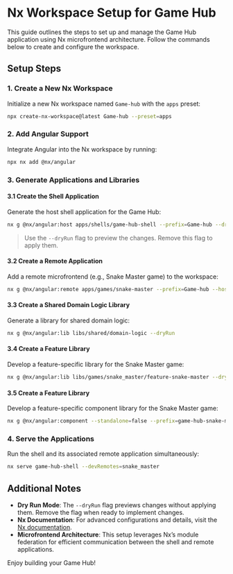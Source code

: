 # Nx Workspace Setup for Game Hub

This guide outlines the steps to set up and manage the Game Hub application using Nx microfrontend architecture. Follow the commands below to create and configure the workspace.

## Setup Steps

### 1. Create a New Nx Workspace

Initialize a new Nx workspace named `Game-hub` with the `apps` preset:

```bash
npx create-nx-workspace@latest Game-hub --preset=apps
```

### 2. Add Angular Support

Integrate Angular into the Nx workspace by running:

```bash
npx nx add @nx/angular
```

### 3. Generate Applications and Libraries

#### 3.1 Create the Shell Application

Generate the host shell application for the Game Hub:

```bash
nx g @nx/angular:host apps/shells/game-hub-shell --prefix=Game-hub --dryRun
```

> Use the `--dryRun` flag to preview the changes. Remove this flag to apply them.

#### 3.2 Create a Remote Application

Add a remote microfrontend (e.g., Snake Master game) to the workspace:

```bash
nx g @nx/angular:remote apps/games/snake-master --prefix=Game-hub --host=game-hub-shell --dryRun
```

#### 3.3 Create a Shared Domain Logic Library

Generate a library for shared domain logic:

```bash
nx g @nx/angular:lib libs/shared/domain-logic --dryRun
```

#### 3.4 Create a Feature Library

Develop a feature-specific library for the Snake Master game:

```bash
nx g @nx/angular:lib libs/games/snake_master/feature-snake-master --dryRun
```

#### 3.5 Create a Feature Library

Develop a feature-specific component library for the Snake Master game:

```bash
nx g @nx/angular:component --standalone=false --prefix=game-hub-snake-master --path='apps/games/snake_master/src/app/remote-entry/achivements/achivements' --skipTests=true
```

### 4. Serve the Applications

Run the shell and its associated remote application simultaneously:

```bash
nx serve game-hub-shell --devRemotes=snake_master
```

## Additional Notes

-   **Dry Run Mode**: The `--dryRun` flag previews changes without applying them. Remove the flag when ready to implement changes.
-   **Nx Documentation**: For advanced configurations and details, visit the [Nx documentation](https://nx.dev).
-   **Microfrontend Architecture**: This setup leverages Nx’s module federation for efficient communication between the shell and remote applications.

Enjoy building your Game Hub!
